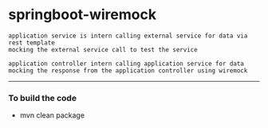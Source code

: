# springboot-wiremock 
```
application service is intern calling external service for data via rest template 
mocking the external service call to test the service 

application controller intern calling application service for data 
mocking the response from the application controller using wiremock 

```
--- 


### To build the code 
- mvn clean package 



